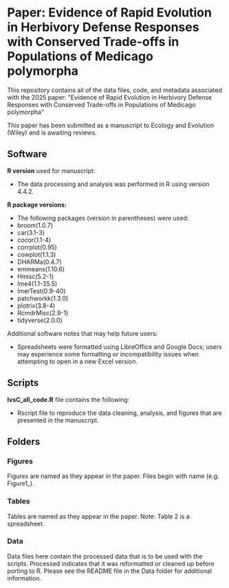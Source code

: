 # Paper: Evidence of Rapid Evolution in Herbivory Defense Responses with Conserved Trade-offs in Populations of Medicago polymorpha

This repository contains all of the data files, code, and metadata associated with the 2025 paper: "Evidence of Rapid Evolution in Herbivory Defense Responses with Conserved Trade-offs in Populations of Medicago polymorpha"

This paper has been submitted as a manuscript to Ecology and Evolution (Wiley) and is awaiting reviews. 

## Software

**R version** used for manuscript:
- The data processing and analysis was performed in R using version 4.4.2.

**R package versions:**
- The following packages  (version in parentheses) were used:
-   broom(1.0.7)
-   car(3.1-3)
-   cocor(1.1-4)
-   corrplot(0.95)
-   cowplot(1.1.3)
-   DHARMa(0.4.7)
-   emmeans(1.10.6)
-   Hmisc(5.2-1)
-   lme4(1.1-35.5)
-   lmerTest(0.9-40)
-   patchworkk(1.3.0)
-   plotrix(3.8-4)
-   RcmdrMisc(2.9-1)
-   tidyverse(2.0.0)

Additional software notes that may help future users:
- Spreadsheets were formatted using LibreOffice and Google Docs; users may experience some formatting or incompatibility issues when attempting to open in a new Excel version.

## Scripts
**IvsC_all_code.R** file contains the following:
- Rscript file to reproduce the data cleaning, analysis, and figures that are presented in the manuscript.

## Folders
### Figures
Figures are named as they appear in the paper. Files begin with name (e.g. Figure1_).

### Tables
Tables are named as they appear in the paper. Note: Table 2 is a spreadsheet. 

### Data
Data files here contain the processed data that is to be used with the scripts. Processed indicates that it was reformatted or cleaned up before porting to R. Please see the README file in the Data folder for additional information.
